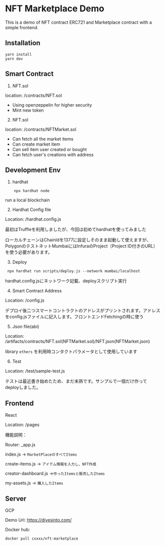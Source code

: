 # NFT Marketplace Demo

This is a demo of NFT contract ERC721 and Marketplace contract with a simple frontend.


## Installation

``` 
yarn install
yarn dev
```


## Smart Contract

1. NFT.sol

location: /contracts/NFT.sol

 - Using openzeppelin for higher security
 - Mint new token 
 
 2. NFT.sol

location: /contracts/NFTMarket.sol

 - Can fetch all the market items
 - Can create market item
 - Can sell item user created or bought
 - Can fetch user's creations with address
 
 
## Development Env

1. hardhat

```
    npx hardhat node
```

run a local blockchain

2. Hardhat Config file 

Location: /hardhat.config.js

最初はTruffleを利用しましたが、今回は初めてhardhatを使ってみました
 
ローカルチェーンはChainIdを1377に設定しそのまま起動して使えますが、PolygonのテストネットMumbaiにはInfuraのProject（Project ID付きのURL）を使う必要があります。
 
3. Deploy
```
 npx hardhat run scripts/deploy.js --network mumbai/localhost
```

hardhat.config.jsにネットワーク記載、deployスクリプト実行
 
 4. Smart Contract Address
 
 Location: /config.js
 
 デプロイ後二つスマートコントラクトのアドレスがプリントされます。アドレスをconfig.jsファイルに記入します。フロントエンドFetchingの時に使う
 
 5. Json file(abi)
 
 Location: /artifacts/contracts/NFT.sol(NFTMarket.sol)/NFT.json(NFTMarket.json)
 
library `ethers` を利用時コンタクトパラメータとして使用しています 
 
 6. Test 
 
 Location: /test/sample-test.js
 
テストは最近書き始めたため、まだ未熟です。サンプルで一個だけ作ってdeployしました。


## Frontend


React

Location: /pages

機能説明：




Router:  _app.js

index.js -> `MarketPlaceのすべてItems`

create-items.js -> `アイテム情報を入力し、NFT作成`

creator-dashboard.js ->`作ったItemsと販売したItems`

my-assets.js -> `購入したItems`


## Server


GCP

 Demo Url: https://divesinto.com/
 
 
 Docker hub: 
 
 ```
 docker pull cxxxx/nft-marketplace
 ```